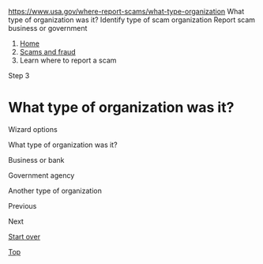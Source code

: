 

https://www.usa.gov/where-report-scams/what-type-organization
What type of organization was it?
Identify type of scam organization
Report scam business or government

1. [Home](/)
2. [Scams and fraud](https://www.usa.gov/scams-and-fraud)
3. Learn where to report a scam

Step 3

What type of organization was it?
=================================

Wizard options

What type of organization was it?

Business or bank

Government agency

Another type of organization

Previous

Next

[Start over](https://www.usa.gov/where-report-scams/where-did-scam-take-place#block-usagov-content)

[Top](#main-content)
